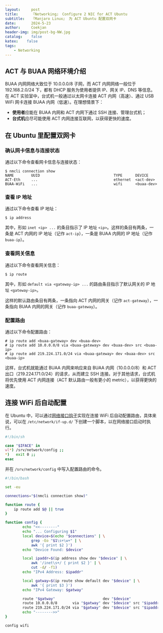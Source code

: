 ```yaml
---	
layout:     post	
title:      『Networking』 Configure 2 NIC for ACT Ubuntu	
subtitle:   『Manjaro Linux』 为 ACT Ubuntu 配置双网卡    
date:       2024-5-23	   
author:     Coekjan 
header-img: img/post-bg-NW.jpg	
catalog:    false	
katex:    false    
tags:	
    - Networking  
---
```


## ACT 与 BUAA 网络环境介绍

BUAA 内网网络大致位于 10.0.0.0/8 子网，而 ACT 内网网络一般位于 192.168.2.0/24 下，都有 DHCP 服务为使用者提供 IP、网关 IP、DNS 等信息。在 ACT 实验室中，台式机一般通过以太网卡连接 ACT 内网（高速）、通过 USB WiFi 网卡连接 BUAA 内网（低速）。在理想情景下：
- **使用者**应能在 BUAA 内网和 ACT 内网下通过 SSH 连接、管理台式机；
- **台式机**应尽可能使用 ACT 内网连接互联网，以获得更快的速度。

## 在 Ubuntu 里配置双网卡

### 确认网卡信息与连接状态

通过以下命令查看网卡信息与连接状态：

```console
$ nmcli connection show
NAME        UUID                                  TYPE      DEVICE          
ACT-Eth     ...                                   ethernet  <act-dev>
BUAA-WiFi   ...                                   wifi      <buaa-dev>
```

### 查看 IP 地址

通过以下命令查看 IP 地址：

```console
$ ip address
```

其中，形如 `inet <ip> ...` 的条目指示了 IP 地址 `<ip>`。这样的条目有两条，一条是 ACT 内网的 IP 地址（记作 `act-ip`），一条是 BUAA 内网的 IP 地址（记作 `buaa-ip`）。

### 查看网关信息

通过以下命令查看网关信息：

```console
$ ip route
```

其中，形如 `default via <gateway-ip> ...` 的路由条目指示了默认网关的 IP 地址 `<gateway-ip>`。

这样的默认路由条目有两条，一条指向 ACT 内网的网关（记作 `act-gateway`），一条指向 BUAA 内网的网关（记作 `buaa-gateway`）。

### 配置路由

通过以下命令配置路由：

```console
# ip route add <buaa-gateway> dev <buaa-dev>
# ip route add 10.0.0.0/8 via <buaa-gateway> dev <buaa-dev> src <buaa-ip>
# ip route add 219.224.171.0/24 via <buaa-gateway> dev <buaa-dev> src <buaa-ip>
```

这样，台式机就能通过 BUAA 内网来响应来自 BUAA 内网（10.0.0.0/8）和 ACT 出口（219.224.171.0/24）的请求，从而建立 SSH 连接。对于其他请求，台式机将优先使用 ACT 内网连接（ACT 默认路由一般有更小的 metric），以获得更快的速度。

## 连接 WiFi 后自动配置

在 Ubuntu 中，可以通过[网络接口钩子](https://manpages.ubuntu.com/manpages/focal/en/man5/interfaces.5.html#hook%20scripts)实现在连接 WiFi 后自动配置路由，具体来说，可以在 `/etc/network/if-up.d/` 下创建一个脚本，以在网络接口启动时执行。

```bash
#!/bin/sh

case "$IFACE" in
wl*) /srv/network/config ;;
*)   exit 0 ;;
esac
```

并在 `/srv/network/config` 中写入配置路由的命令。

```bash
#!/bin/bash

set -eu

connections="$(nmcli connection show)"

function route {
    ip route add $@ || true
}

function config {
        echo "<<--------"
        echo "... Configuring $1"
        local device=$(echo "$connections" | \
            grep -Eo "$1\s+\w+" | \
            awk '{ print $2 }')
        echo "Device Found: $device"

        local ipaddr=$(ip address show dev "$device" | \
            awk '/inet\s+/ { print $2 }' | \
            cut -d/ -f1)
        echo "IPv4 Address: $ipaddr"

        local gatway=$(ip route show default dev "$device" | \
            awk '{ print $3 }')
        echo "IPv4 Gateway: $gatway"

        route "$gatway"                      dev "$device"
        route 10.0.0.0/8       via "$gatway" dev "$device" src "$ipaddr"
        route 219.224.171.0/24 via "$gatway" dev "$device" src "$ipaddr"
        echo "-------->>"
}

config wifi
```
